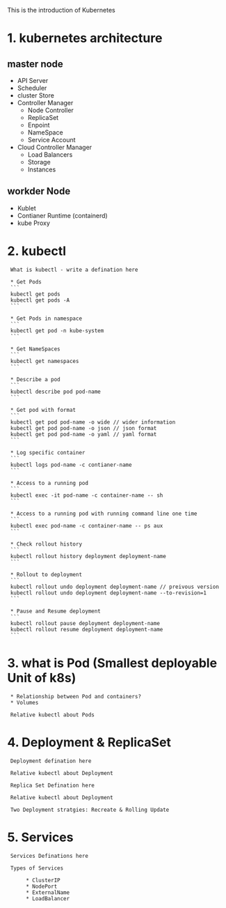 This is the introduction of Kubernetes

# 1. kubernetes architecture
## master node
   * API Server
   * Scheduler
   * cluster Store
   * Controller Manager
        * Node Controller
        * ReplicaSet
        * Enpoint
        * NameSpace
        * Service Account
   * Cloud Controller Manager
        * Load Balancers
        * Storage
        * Instances

## workder Node
   * Kublet
   * Contianer Runtime (containerd)
   * kube Proxy

# 2. kubectl

     What is kubectl - write a defination here

     * Get Pods
     ```
     kubectl get pods
     kubectl get pods -A
     ```

     * Get Pods in namespace
     ```
     kubectl get pod -n kube-system
     ```

     * Get NameSpaces
     ```
     kubectl get namespaces
     ```

     * Describe a pod
     ```
     kubectl describe pod pod-name
     ```

     * Get pod with format
     ```
     kubectl get pod pod-name -o wide // wider information
     kubectl get pod pod-name -o json // json format
     kubectl get pod pod-name -o yaml // yaml format
     ```

     * Log specific container
     ```
     kubectl logs pod-name -c contianer-name
     ```

     * Access to a running pod
     ```
     kubectl exec -it pod-name -c container-name -- sh
     ```

     * Access to a running pod with running command line one time
     ```
     kubectl exec pod-name -c container-name -- ps aux
     ```

     * Check rollout history
     ```
     kubectl rollout history deployment deployment-name
     ```

     * Rollout to deployment
     ```
     kubectl rollout undo deployment deployment-name // preivous version
     kubectl rollout undo deployment deployment-name --to-revision=1
     ```

     * Pause and Resume deployment
     ```
     kubectl rollout pause deployment deployment-name
     kubectl rollout resume deployment deployment-name
     ```

# 3. what is Pod (Smallest deployable Unit of k8s)

     * Relationship between Pod and containers?
     * Volumes

     Relative kubectl about Pods

# 4. Deployment & ReplicaSet
     
     Deployment defination here

     Relative kubectl about Deployment

     Replica Set Defination here

     Relative kubectl about Deployment

     Two Deployment stratgies: Recreate & Rolling Update

# 5. Services

     Services Definations here

     Types of Services
     
          * ClusterIP
          * NodePort
          * ExternalName
          * LoadBalancer
